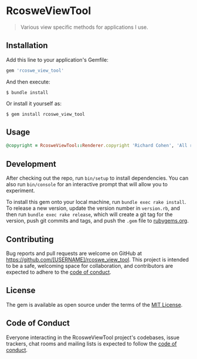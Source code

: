 # RcosweViewTool

> Various view specific methods for applications I use.

## Installation

Add this line to your application's Gemfile:

```ruby
gem 'rcoswe_view_tool'
```

And then execute:

    $ bundle install

Or install it yourself as:

    $ gem install rcoswe_view_tool

## Usage
```ruby
@copyright = RcosweViewTool::Renderer.copyright 'Richard Cohen', 'All rights reserved'
```
## Development

After checking out the repo, run `bin/setup` to install dependencies. You can also run `bin/console` for an interactive prompt that will allow you to experiment.

To install this gem onto your local machine, run `bundle exec rake install`. To release a new version, update the version number in `version.rb`, and then run `bundle exec rake release`, which will create a git tag for the version, push git commits and tags, and push the `.gem` file to [rubygems.org](https://rubygems.org).

## Contributing

Bug reports and pull requests are welcome on GitHub at https://github.com/[USERNAME]/rcoswe_view_tool. This project is intended to be a safe, welcoming space for collaboration, and contributors are expected to adhere to the [code of conduct](https://github.com/[USERNAME]/rcoswe_view_tool/blob/master/CODE_OF_CONDUCT.md).


## License

The gem is available as open source under the terms of the [MIT License](https://opensource.org/licenses/MIT).

## Code of Conduct

Everyone interacting in the RcosweViewTool project's codebases, issue trackers, chat rooms and mailing lists is expected to follow the [code of conduct](https://github.com/[USERNAME]/rcoswe_view_tool/blob/master/CODE_OF_CONDUCT.md).
